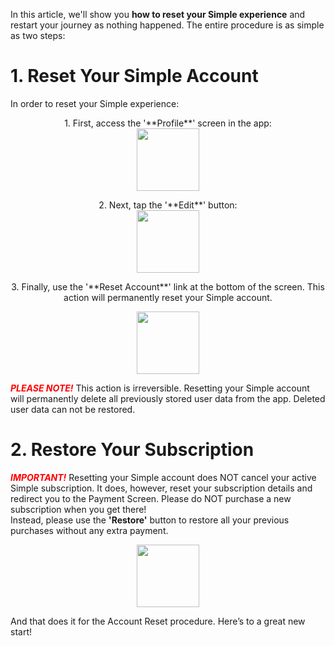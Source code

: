 In this article, we'll show you **how to reset your Simple experience** and restart your journey as nothing happened. The entire procedure is as simple as two steps:  

# 1. Reset Your Simple Account

In order to reset your Simple experience:

<p align="center"> 1. First, access the '**Profile**' screen in the app:
<br/>
  <img width="100" src="https://dkea7qxfae4ft.cloudfront.net/kb/1.png">
</p>  

<p align="center"> 2. Next, tap the '**Edit**' button:  
<br/>
  <img width="100" src="https://dkea7qxfae4ft.cloudfront.net/kb/2222.png">
</p>  

<p align="center"> 3. Finally, use the '**Reset Account**' link at the bottom of the screen. This action will permanently reset your Simple account.  
<br/>
<p align="center">
  <img width="100" src="https://dkea7qxfae4ft.cloudfront.net/kb/333.png">
</p>  

<span style="color:red">***PLEASE NOTE!*** </span>
This action is irreversible. Resetting your Simple account will permanently delete all previously stored user data from the app. Deleted user data can not be restored.

# 2. Restore Your Subscription
<span style="color:red">***IMPORTANT!***</span>
Resetting your Simple account does NOT cancel your active Simple subscription. It does, however, reset your subscription details and redirect you to the Payment Screen. Please do NOT purchase a new subscription when you get there!  
Instead, please use the **'Restore'** button to restore all your previous purchases without any extra payment.  
<p align="center">
  <img width="100" src="https://dkea7qxfae4ft.cloudfront.net/kb/444.png">
</p>  
And that does it for the Account Reset procedure. Here’s to a great new start!
